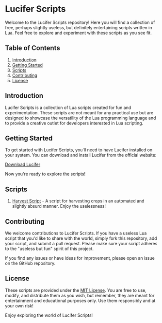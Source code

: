 # Lucifer Scripts

Welcome to the Lucifer Scripts repository! Here you will find a collection of free, perhaps slightly useless, but definitely entertaining scripts written in Lua. Feel free to explore and experiment with these scripts as you see fit.

## Table of Contents

1. [Introduction](#introduction)
2. [Getting Started](#getting-started)
3. [Scripts](#scripts)
4. [Contributing](#contributing)
5. [License](#license)

## Introduction

Lucifer Scripts is a collection of Lua scripts created for fun and experimentation. These scripts are not meant for any practical use but are designed to showcase the versatility of the Lua programming language and to provide a creative outlet for developers interested in Lua scripting.

## Getting Started

To get started with Lucifer Scripts, you'll need to have Lucifer installed on your system. You can download and install Lucifer from the official website:

[Download Lucifer](https://www.growtopia.dev/lucifer)


Now you're ready to explore the scripts!

## Scripts

1. [Harvest Script](https://github.com/BarisSenel/luciferScripts/blob/main/harvest.lua) - A script for harvesting crops in an automated and slightly absurd manner. Enjoy the uselessness!


## Contributing

We welcome contributions to Lucifer Scripts. If you have a useless Lua script that you'd like to share with the world, simply fork this repository, add your script, and submit a pull request. Please make sure your script adheres to the "useless but fun" spirit of this project.

If you find any issues or have ideas for improvement, please open an issue on the GitHub repository.

## License

These scripts are provided under the [MIT License](LICENSE). You are free to use, modify, and distribute them as you wish, but remember, they are meant for entertainment and educational purposes only. Use them responsibly and at your own risk!

Enjoy exploring the world of Lucifer Scripts!
